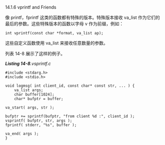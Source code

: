 14.1.6 vprintf and Friends

像 printf，fprintf 这类的函数都有特殊的版本。特殊版本接收 va\_list 作为它们的最后的参数。这些特殊版本的函数以字母 v 作为前缀，例如：

```
int vprintf(const char *format, va_list ap);
```

这些自定义函数使用 va\_list 来接收任意数量的参数。

列表 14-8 展示了这样的例子。

_**Listing 14-8**.vsprintf.c_

```
#include <stdarg.h>
#include <stdio.h>

void logmsg( int client_id, const char* const str, ... ) {
    va_list args;
    char buffer[1024];
    char* bufptr = buffer;

va_start( args, str );

bufptr += sprintf(bufptr, "from client %d :", client_id );
vsprintf( bufptr, str, args );
fprintf( stderr, "%s", buffer );

va_end( args );
}
```



